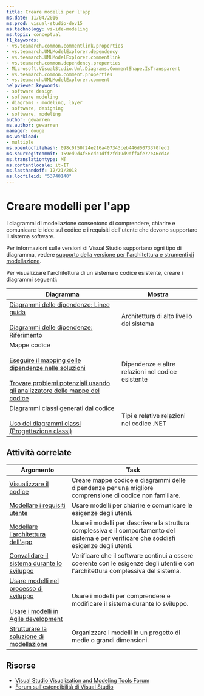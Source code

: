 ```yaml
---
title: Creare modelli per l'app
ms.date: 11/04/2016
ms.prod: visual-studio-dev15
ms.technology: vs-ide-modeling
ms.topic: conceptual
f1_keywords:
- vs.teamarch.common.commentlink.properties
- vs.teamarch.UMLModelExplorer.dependency
- vs.teamarch.UMLModelExplorer.commentlink
- vs.teamarch.common.dependency.properties
- Microsoft.VisualStudio.Uml.Diagrams.CommentShape.IsTransparent
- vs.teamarch.common.comment.properties
- vs.teamarch.UMLModelExplorer.comment
helpviewer_keywords:
- software design
- software modeling
- diagrams - modeling, layer
- software, designing
- software, modeling
author: gewarren
ms.author: gewarren
manager: douge
ms.workload:
- multiple
ms.openlocfilehash: 098c0f50f24e216a407343ceb446d0073370fed1
ms.sourcegitcommit: 159ed9d4f56cdc1dff2fd19d9dffafe77e46cd4e
ms.translationtype: MT
ms.contentlocale: it-IT
ms.lasthandoff: 12/21/2018
ms.locfileid: "53740140"
---
```

# <a name="create-models-for-your-app"></a>Creare modelli per l'app

I diagrammi di modellazione consentono di comprendere, chiarire e comunicare le idee sul codice e i requisiti dell'utente che devono supportare il sistema software.

Per informazioni sulle versioni di Visual Studio supportano ogni tipo di diagramma, vedere [supporto della versione per l'architettura e strumenti di modellazione](../modeling/what-s-new-for-design-in-visual-studio.md#VersionSupport).

Per visualizzare l'architettura di un sistema o codice esistente, creare i diagrammi seguenti:

|**Diagramma**|**Mostra**|
|-|-|
|[Diagrammi delle dipendenze: Linee guida](../modeling/layer-diagrams-guidelines.md)<br /><br /> [Diagrammi delle dipendenze: Riferimento](../modeling/layer-diagrams-reference.md)|Architettura di alto livello del sistema|
|Mappe codice<br /><br /> [Eseguire il mapping delle dipendenze nelle soluzioni](../modeling/map-dependencies-across-your-solutions.md)<br /><br /> [Trovare problemi potenziali usando gli analizzatore delle mappe del codice](../modeling/find-potential-problems-using-code-map-analyzers.md)|Dipendenze e altre relazioni nel codice esistente|
|Diagrammi classi generati dal codice<br /><br /> [Uso dei diagrammi classi (Progettazione classi)](../ide/class-designer/designing-and-viewing-classes-and-types.md)|Tipi e relative relazioni nel codice .NET|

## <a name="related-tasks"></a>Attività correlate

|**Argomento**|**Task**|
|-|-|
|[Visualizzare il codice](../modeling/visualize-code.md)|Creare mappe codice e diagrammi delle dipendenze per una migliore comprensione di codice non familiare.|
|[Modellare i requisiti utente](../modeling/model-user-requirements.md)|Usare modelli per chiarire e comunicare le esigenze degli utenti.|
|[Modellare l'architettura dell'app](../modeling/model-your-app-s-architecture.md)|Usare i modelli per descrivere la struttura complessiva e il comportamento del sistema e per verificare che soddisfi esigenze degli utenti.|
|[Convalidare il sistema durante lo sviluppo](../modeling/validate-your-system-during-development.md)|Verificare che il software continui a essere coerente con le esigenze degli utenti e con l'architettura complessiva del sistema.|
|[Usare modelli nel processo di sviluppo](../modeling/use-models-in-your-development-process.md)<br /><br /> [Usare i modelli in Agile development](https://msdn.microsoft.com/592ac27c-3d3e-454a-9c38-b76658ed137f)|Usare i modelli per comprendere e modificare il sistema durante lo sviluppo.|
|[Strutturare la soluzione di modellazione](../modeling/structure-your-modeling-solution.md)|Organizzare i modelli in un progetto di medie o grandi dimensioni.|

## <a name="resources"></a>Risorse

- [Visual Studio Visualization and Modeling Tools Forum](http://go.microsoft.com/fwlink/?LinkId=184720)
- [Forum sull'estendibilità di Visual Studio](https://social.msdn.microsoft.com/Forums/vstudio/home?forum=vsx)
